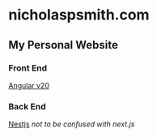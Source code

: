 # nicholaspsmith.com
## My Personal Website

### Front End
[Angular v20](https://angular.dev/)

### Back End
[Nestjs](https://nestjs.com/)
*not to be confused with next.js*
